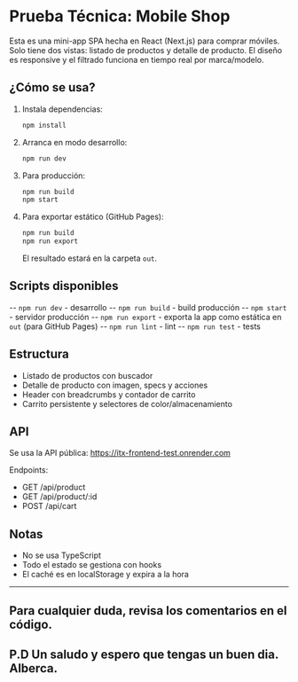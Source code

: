 
# Prueba Técnica: Mobile Shop

Esta es una mini-app SPA hecha en React (Next.js) para comprar móviles. Solo tiene dos vistas: listado de productos y detalle de producto. El diseño es responsive y el filtrado funciona en tiempo real por marca/modelo.

## ¿Cómo se usa?

1. Instala dependencias:
   ```bash
   npm install
   ```
2. Arranca en modo desarrollo:
   ```bash
   npm run dev
   ```
3. Para producción:
   ```bash
   npm run build
   npm start
   ```
4. Para exportar estático (GitHub Pages):
   ```bash
   npm run build
   npm run export
   ```
   El resultado estará en la carpeta `out`.

## Scripts disponibles

-- `npm run dev` - desarrollo
-- `npm run build` - build producción
-- `npm start` - servidor producción
-- `npm run export` - exporta la app como estática en `out` (para GitHub Pages)
-- `npm run lint` - lint
-- `npm run test` - tests

## Estructura

- Listado de productos con buscador
- Detalle de producto con imagen, specs y acciones
- Header con breadcrumbs y contador de carrito
- Carrito persistente y selectores de color/almacenamiento

## API

Se usa la API pública:
https://itx-frontend-test.onrender.com

Endpoints:
- GET /api/product
- GET /api/product/:id
- POST /api/cart

## Notas

- No se usa TypeScript
- Todo el estado se gestiona con hooks
- El caché es en localStorage y expira a la hora

---
Para cualquier duda, revisa los comentarios en el código.
---
P.D Un saludo y espero que tengas un buen dia.
Alberca.
---
